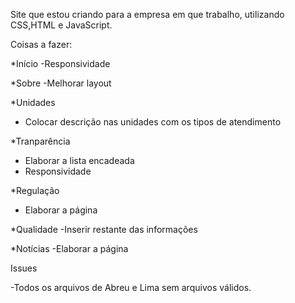 Site que estou criando para a empresa em que trabalho, utilizando CSS,HTML e JavaScript.

Coisas a fazer:

*Início
-Responsividade

*Sobre
-Melhorar layout

*Unidades
- Colocar descrição nas unidades com os tipos de atendimento

*Tranparência
- Elaborar a lista encadeada
- Responsividade

*Regulação
- Elaborar a página

*Qualidade
-Inserir restante das informações

*Notícias
-Elaborar a página

Issues

-Todos os arquivos de Abreu e Lima sem arquivos válidos.